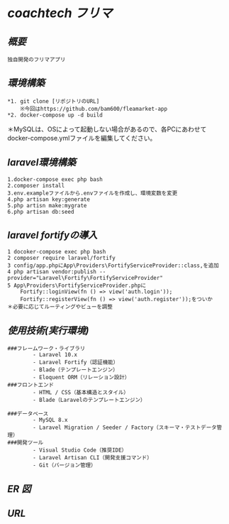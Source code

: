 # _coachtech フリマ_

## _概要_
    独自開発のフリマアプリ

## _環境構築_
    *1. git clone [リポジトリのURL]
        ※今回はhttps://github.com/bam600/fleamarket-app
    *2. docker-compose up -d build
＊MySQLは、OSによって起動しない場合があるので、各PCにあわせて
docker-compose.ymlファイルを編集してください。

## _laravel環境構築_
    1.docker-compose exec php bash
    2.composer install
    3.env.exampleファイルから.envファイルを作成し、環境変数を変更
    4.php artisan key:generate
    5.php artisn make:mygrate
    6.php artisan db:seed
    
## _laravel fortifyの導入_
    1 docoker-compose exec php bash
    2 composer require laravel/fortify
    3 config/app.phpにApp\Providers\FortifyServiceProvider::class,を追加
    4 php artisan vendor:publish --provider="Laravel\Fortify\FortifyServiceProvider"
    5 App\Providers\FortifyServiceProvider.phpに
        Fortify::loginView(fn () => view('auth.login'));
        Fortify::registerView(fn () => view('auth.register'));をついか
    ＊必要に応じてルーティングやビューを調整


## _使用技術(実行環境)_
    ###フレームワーク・ライブラリ
            - Laravel 10.x
            - Laravel Fortify（認証機能）
            - Blade（テンプレートエンジン）
            - Eloquent ORM（リレーション設計）
    ###フロントエンド
            - HTML / CSS（基本構造とスタイル）
            - Blade（Laravelのテンプレートエンジン）

    ###データベース
            - MySQL 8.x
            - Laravel Migration / Seeder / Factory（スキーマ・テストデータ管理）
    ###開発ツール
            - Visual Studio Code（推奨IDE）
            - Laravel Artisan CLI（開発支援コマンド）
            - Git（バージョン管理）

## _ER 図_

## _URL_
